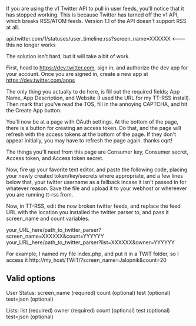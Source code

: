 
If you are using the v1 Twitter API to pull in user feeds, you'll notice that it has stopped working. This is because Twitter has turned off the v1 API, which breaks RSS/ATOM feeds. Version 1.1 of the API doesn't support RSS at all.

api.twitter.com/1/statuses/user_timeline.rss?screen_name=XXXXXX <--- this no longer works

The solution isn't hard, but it will take a bit of work.

First, head to https://dev.twitter.com, sign in, and authorize the dev app for your account.
Once you are signed in, create a new app at https://dev.twitter.com/apps

The only thing you actually to do here, is fill out the required fields; App Name, App Description, and Website (I used the URL for my TT-RSS install). Then mark that you've read the TOS, fill in the annoying CAPTCHA, and hit the Create App button.

You'll now be at a page with OAuth settings. At the bottom of the page, there is a button for creating an access token. Do that, and the page will refresh with the access tokens at the bottom of the page. If they don't appear initially, you may have to refresh the page again. thanks cqrt!

The things you'll need from this page are Consumer key, Consumer secret, Access token, and Access token secret.

Now, fire up your favorite text editor, and paste the following code, placing your newly created token/key/secrets where appropriate, and a few lines below that, your twitter username as a fallback incase it isn't passed in for whatever reason. Save the file and upload it to your webhost or whereever you are running tt-rss from.

Now, in TT-RSS, edit the now broken twitter feeds, and replace the feed URL with the location you installed the twitter parser to, and pass it screen_name and count variables.

your_URL_here/path_to_twitter_parser?screen_name=XXXXXX&count=YYYYYY
your_URL_here/path_to_twitter_parser?list=XXXXXX&owner=YYYYYY

For example, I named my file index.php, and put it in a TWIT folder, so I access it
http://my_host/TWIT/?screen_name=Jalopnik&count=20

Valid options
-------------
User Status:
screen_name (required)
count (optional)
test (optional)
test=json (optional)

Lists:
list (required)
owner (required)
count (optional)
test (optional)
test=json (optional)